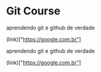 # Git Course

aprendendo git e github de verdade

(link)["https://google.com.br"]


aprendendo git e github de verdade

(link)["https://google.com.br"]